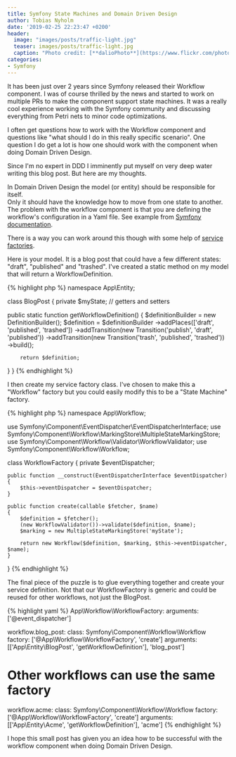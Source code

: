 ```yaml
---
title: Symfony State Machines and Domain Driven Design
author: Tobias Nyholm
date: '2019-02-25 22:23:47 +0200'
header:
  image: "images/posts/traffic-light.jpg"
  teaser: images/posts/traffic-light.jpg
  caption: "Photo credit: [**dalioPhoto**](https://www.flickr.com/photos/marcdalio/)"
categories:
- Symfony
---
```


It has been just over 2 years since Symfony released their Workflow component. 
I was of course thrilled by the news and started to work on multiple PRs to make
the component support state machines. It was a really cool experience working with 
the Symfony community and discussing everything from Petri nets to minor code 
optimizations. 

I often get questions how to work with the Workflow component and questions like
"what should I do in this really specific scenario". One question I do get a lot
is how one should work with the component when doing Domain Driven Design.  

Since I'm no expert in DDD I imminently put myself on very deep water writing 
this blog post. But here are my thoughts. 

In Domain Driven Design the model (or entity) should be responsible for itself.  
Only it should have the knowledge how to move from one state to another. The problem
with the workflow component is that you are defining the workflow's configuration
in a Yaml file. See example from [Symfony documentation](https://symfony.com/doc/current/workflow/usage.html#creating-a-workflow).

There is a way you can work around this though with some help of [service factories](https://symfony.com/doc/current/service_container/factories.html). 

Here is your model. It is a blog post that could have a few different states: 
"draft", "published" and "trashed". I've created a static method on my model that 
will return a WorkflowDefinition. 

{% highlight php %}
namespace App\Entity;

class BlogPost {
  private $myState;
  // getters and setters

  public static function getWorkflowDefinition()
  {
        $definitionBuilder = new DefinitionBuilder();
        $definition = $definitionBuilder
            ->addPlaces(['draft', 'published', 'trashed'])
            ->addTransition(new Transition('publish', 'draft', 'published'))
            ->addTransition(new Transition('trash', 'published', 'trashed'))
            ->build();
            
        return $definition;
  }
}
{% endhighlight %}

I then create my service factory class. I've chosen to make this a "Workflow" factory
but you could easily modify this to be a "State Machine" factory.  

{% highlight php %}
namespace App\Workflow;

use Symfony\Component\EventDispatcher\EventDispatcherInterface;
use Symfony\Component\Workflow\MarkingStore\MultipleStateMarkingStore;
use Symfony\Component\Workflow\Validator\WorkflowValidator;
use Symfony\Component\Workflow\Workflow;

class WorkflowFactory
{
    private $eventDispatcher;

    public function __construct(EventDispatcherInterface $eventDispatcher)
    {
        $this->eventDispatcher = $eventDispatcher;
    }

    public function create(callable $fetcher, $name)
    {
        $definition = $fetcher();
        (new WorkflowValidator())->validate($definition, $name);
        $marking = new MultipleStateMarkingStore('myState');

        return new Workflow($definition, $marking, $this->eventDispatcher, $name);
    }
}
{% endhighlight %}

The final piece of the puzzle is to glue everything together and create your service
definition. Not that our WorkflowFactory is generic and could be reused for other 
workflows, not just the BlogPost.

{% highlight yaml %}
  App\Workflow\WorkflowFactory:
    arguments: ['@event_dispatcher']

  workflow.blog_post:
    class: Symfony\Component\Workflow\Workflow
    factory: ['@App\Workflow\WorkflowFactory', 'create']
    arguments: [['App\Entity\BlogPost', 'getWorkflowDefinition'], 'blog_post']
  
  # Other workflows can use the same factory
  workflow.acme:
    class: Symfony\Component\Workflow\Workflow
    factory: ['@App\Workflow\WorkflowFactory', 'create']
    arguments: [['App\Entity\Acme', 'getWorkflowDefinition'], 'acme']
{% endhighlight %}

I hope this small post has given you an idea how to be successful with the workflow
component when doing Domain Driven Design. 
